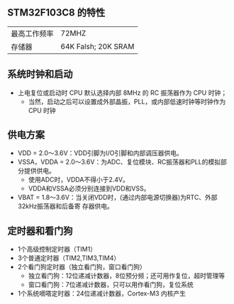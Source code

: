 ## STM32F103C8 的特性

|              |                     |
| ------------ | ------------------- |
| 最高工作频率 | 72MHZ               |
| 存储器       | 64K Falsh; 20K SRAM |

## 系统时钟和启动

- 上电复位或启动时 CPU 默认选择内部 8MHz 的 RC 振荡器作为 CPU 时钟；
  - 当然，启动之后可以设置成外部晶振，PLL，或内部低速时钟等时钟作为 CPU 时钟

## 供电方案

- VDD = 2.0～3.6V：VDD引脚为I/O引脚和内部调压器供电。
- VSSA，VDDA = 2.0～3.6V：为ADC、复位模块、RC振荡器和PLL的模拟部分提供供电。
  - 使用ADC时，VDDA不得小于2.4V。
  - VDDA和VSSA必须分别连接到VDD和VSS。
- VBAT = 1.8～3.6V：当关闭VDD时，(通过内部电源切换器)为RTC、外部32kHz振荡器和后备寄
存器供电。

## 定时器和看门狗

- 1个高级控制定时器（TIM1）
- 3个普通定时器（TIM2,TIM3,TIM4）
- 2个看门狗定时器（独立看门狗，窗口看门狗）
  - 独立看门狗：12位递减计数器，8位预分频；还可用作复位，超时管理等
  - 窗口看门狗：7位递减计数器，只可以用作看门狗，复位系统
- 1个系统嘀嗒定时器：24位递减计数器，Cortex-M3 内核产生

